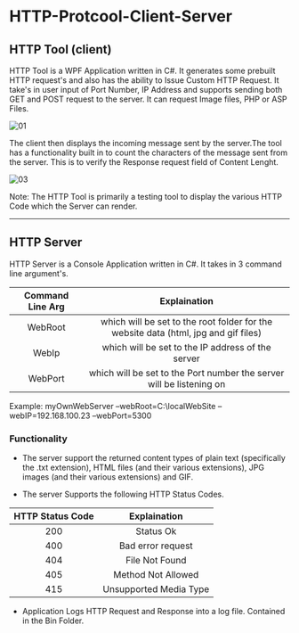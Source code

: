 # HTTP-Protcool-Client-Server

## HTTP Tool (client)
HTTP Tool is a WPF Application written in C#. It generates some prebuilt HTTP request's and also has the ability to Issue Custom HTTP Request.
It take's in user input of Port Number, IP Address and supports sending both GET and POST request to the server. It can request Image files,
PHP or ASP Files. 

![01](https://user-images.githubusercontent.com/16788406/147656751-da9e2d35-9f30-4111-8c9a-bba0341ee504.PNG)

The client then displays the incoming message sent by the server.The tool has a functionality built in
to count the characters of the message sent from the server. This is to verify the Response request field of 
Content Lenght.

![03](https://user-images.githubusercontent.com/16788406/147657296-00362032-1790-4b8c-b4f2-131ca83a4fc8.PNG)

Note: The HTTP Tool is primarily a testing tool to display the various HTTP Code which the Server can render. 

---
## HTTP Server 
HTTP Server is a Console Application written in C#. It takes in 3 command line argument's.
 
| Command Line Arg  | Explaination                                                                                |
| :---------------: | :-----------------------------------------------------------------------------------------: |
|      WebRoot      |     which will be set to the root folder for the website data (html, jpg and gif files)     | 
|      WebIp        |     which will be set to the IP address of the server                                       |   
|      WebPort      |     which will be set to the Port number the server will be listening on                    | 

Example:
myOwnWebServer –webRoot=C:\localWebSite –webIP=192.168.100.23 –webPort=5300

### Functionality

- The server support the returned content types of plain text (specifically the .txt extension),
HTML files (and their various extensions), JPG images (and their various extensions) and GIF.

- The server Supports the following HTTP Status Codes.

| HTTP Status Code  |       Explaination                  |
| :---------------: | :---------------------------------: |
|      200          |     Status Ok                       | 
|      400          |     Bad error request               |   
|      404          |     File Not Found                  | 
|      405          |     Method Not Allowed              |   
|      415          |     Unsupported Media Type          | 

- Application Logs HTTP Request and Response into a log file. Contained in the Bin Folder.
